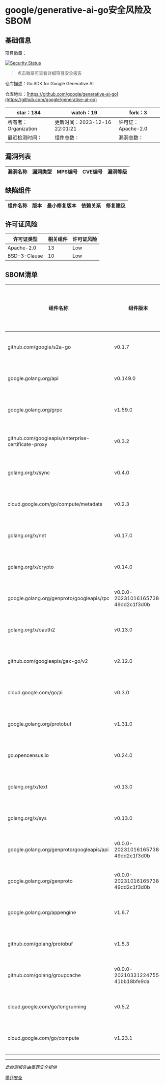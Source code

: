 # google/generative-ai-go安全风险及SBOM

## 基础信息

项目徽章：

[![Security Status](https://www.murphysec.com/platform3/v31/badge/1736467077625503744.svg)](https://www.murphysec.com/console/report/1736088246787989504/1736467077625503744)

> 点击徽章可查看详细项目安全报告

仓库描述：Go SDK for Google Generative AI

仓库地址：[https://github.com/google/generative-ai-go](https://github.com/google/generative-ai-go)

| star：184 | watch：19 | fork：3 |
| ----------- | -------------- | ------------ |
| 所有者：Organization | 更新时间：2023-12-16 22:01:21 | 许可证：Apache-2.0 |
| 最近检测时间： | 组件总数： | 漏洞总数： |




## 漏洞列表

| 漏洞名称 | 漏洞类型 | MPS编号 | CVE编号 | 漏洞等级 |
| ------- | ------ | ------- | ------ | ----- |





## 缺陷组件

| 组件名称 | 版本 | 最小修复版本 | 依赖关系 | 修复建议 |
| -------- | ---- | ------------ | -------- | -------- |





## 许可证风险

| 许可证类型 | 相关组件 | 许可证风险 |
| ---------- | -------- | ---------- |
|Apache-2.0|13|Low|
|BSD-3-Clause|10|Low|




## SBOM清单

| 组件名称 | 组件版本 | 是否直接依赖 | 仓库 |
| -------- | -------- | ------------ | ---- |
|github.com/google/s2a-go|v0.1.7|间接依赖|go|
|google.golang.org/api|v0.149.0|直接依赖|go|
|google.golang.org/grpc|v1.59.0|间接依赖|go|
|github.com/googleapis/enterprise-certificate-proxy|v0.3.2|间接依赖|go|
|golang.org/x/sync|v0.4.0|间接依赖|go|
|cloud.google.com/go/compute/metadata|v0.2.3|间接依赖|go|
|golang.org/x/net|v0.17.0|间接依赖|go|
|golang.org/x/crypto|v0.14.0|间接依赖|go|
|google.golang.org/genproto/googleapis/rpc|v0.0.0-20231016165738-49dd2c1f3d0b|间接依赖|go|
|golang.org/x/oauth2|v0.13.0|间接依赖|go|
|github.com/googleapis/gax-go/v2|v2.12.0|间接依赖|go|
|cloud.google.com/go/ai|v0.3.0|直接依赖|go|
|google.golang.org/protobuf|v1.31.0|直接依赖|go|
|go.opencensus.io|v0.24.0|间接依赖|go|
|golang.org/x/text|v0.13.0|间接依赖|go|
|golang.org/x/sys|v0.13.0|间接依赖|go|
|google.golang.org/genproto/googleapis/api|v0.0.0-20231016165738-49dd2c1f3d0b|间接依赖|go|
|google.golang.org/genproto|v0.0.0-20231016165738-49dd2c1f3d0b|间接依赖|go|
|google.golang.org/appengine|v1.6.7|间接依赖|go|
|github.com/golang/protobuf|v1.5.3|间接依赖|go|
|github.com/golang/groupcache|v0.0.0-20210331224755-41bb18bfe9da|间接依赖|go|
|cloud.google.com/go/longrunning|v0.5.2|间接依赖|go|
|cloud.google.com/go/compute|v1.23.1|间接依赖|go|


------

*此检测报告由墨菲安全提供*

[墨菲安全](www.murphysec.com)
